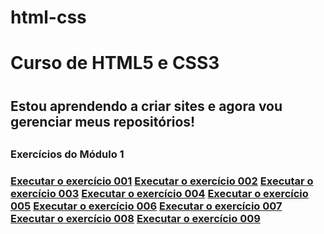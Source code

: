 # html-css
 <h1>Curso de HTML5 e CSS3<h1>

<h2>Estou aprendendo a criar sites e agora vou gerenciar meus repositórios!<h2>

<h3>Exercícios do Módulo 1<h3>
<a href="https://hiuryespidola.github.io/html-css/modulo-1/desafios/d001">Executar o exercício 001<a>
<a href="https://hiuryespidola.github.io/html-css/modulo-1/desafios/d002">Executar o exercício 002<a>
<a href="https://hiuryespidola.github.io/html-css/modulo-1/desafios/d003">Executar o exercício 003<a>
<a href="https://hiuryespidola.github.io/html-css/modulo-1/desafios/d004">Executar o exercício 004<a>
<a href="https://hiuryespidola.github.io/html-css/modulo-1/desafios/d005">Executar o exercício 005<a>
<a href="https://hiuryespidola.github.io/html-css/modulo-1/desafios/d006">Executar o exercício 006<a>
<a href="https://hiuryespidola.github.io/html-css/modulo-1/desafios/d007">Executar o exercício 007<a>
<a href="https://hiuryespidola.github.io/html-css/modulo-1/desafios/d008">Executar o exercício 008<a>
<a href="https://hiuryespidola.github.io/html-css/modulo-1/desafios/d009">Executar o exercício 009<a>